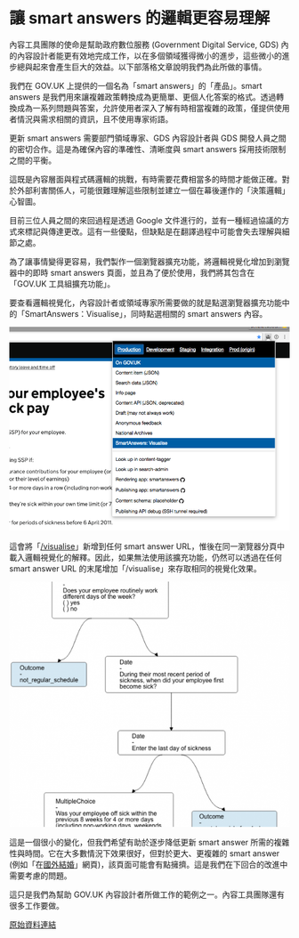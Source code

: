 # 讓 smart answers 的邏輯更容易理解

內容工具團隊的使命是幫助政府數位服務 (Government Digital Service, GDS) 內的內容設計者能更有效地完成工作，以在多個領域獲得微小的進步，這些微小的進步總與起來會產生巨大的效益。以下部落格文章說明我們為此所做的事情。

我們在 GOV.UK 上提供的一個名為「smart answers」的「產品」。smart answers 是我們用來讓複雜政策轉換成為更簡單、更個人化答案的格式。透過轉換成為一系列問題與答案，允許使用者深入了解有時相當複雜的政策，僅提供使用者情況與需求相關的資訊，且不使用專家術語。

更新 smart answers 需要部門領域專家、GDS 內容設計者與 GDS 開發人員之間的密切合作。這是為確保內容的準確性、清晰度與 smart answers 採用技術限制之間的平衡。

這既是內容層面與程式碼邏輯的挑戰，有時需要花費相當多的時間才能做正確。對於外部利害關係人，可能很難理解這些限制並建立一個在幕後運作的「決策邏輯」心智圖。

目前三位人員之間的來回過程是透過 Google 文件進行的，並有一種經過協議的方式來標記與傳達更改。這有一些優點，但缺點是在翻譯過程中可能會失去理解與細節之處。

為了讓事情變得更容易，我們製作一個瀏覽器擴充功能，將邏輯視覺化增加到瀏覽器中的即時 smart answers 頁面，並且為了便於使用，我們將其包含在「GOV.UK 工具組擴充功能」。

要查看邏輯視覺化，內容設計者或領域專家所需要做的就是點選瀏覽器擴充功能中的「SmartAnswers：Visualise」，同時點選相關的 smart answers 內容。

![](./img/smart-answer-01.png)

這會將「[/visualise](https://www.gov.uk/calculate-statutory-sick-pay/visualise)」新增到任何 smart answer URL，惟後在同一瀏覽器分頁中載入邏輯視覺化的解釋。因此，如果無法使用該擴充功能，仍然可以透過在任何 smart answer URL 的末尾增加「/visualise」來存取相同的視覺化效果。

![](./img/smart-answer-02.png)

這是一個很小的變化，但我們希望有助於逐步降低更新 smart answer 所需的複雜性與時間。它在大多數情況下效果很好，但對於更大、更複雜的 smart answer (例如「在[國外結婚](https://www.gov.uk/marriage-abroad)」網頁)，該頁面可能會有點擁擠。這是我們在下回合的改進中需要考慮的問題。

這只是我們為幫助 GOV.UK 內容設計者所做工作的範例之一。內容工具團隊還有很多工作要做。

[原始資料連結](https://insidegovuk.blog.gov.uk/2016/10/27/making-it-easier-to-understand-smart-answer-logic)
